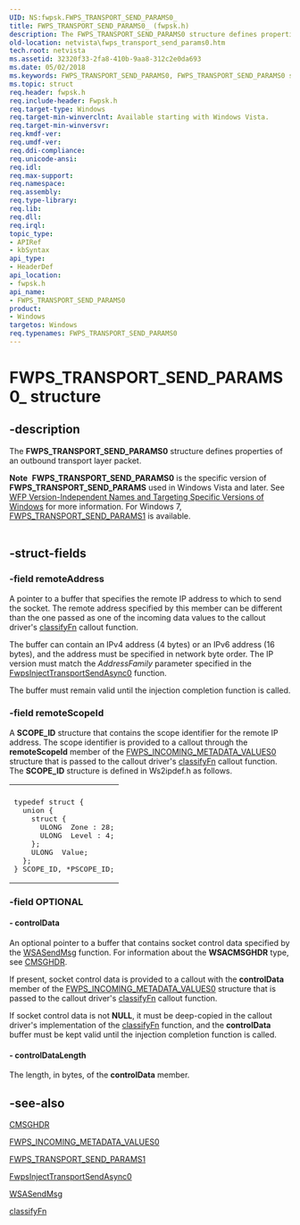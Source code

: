 ```yaml
---
UID: NS:fwpsk.FWPS_TRANSPORT_SEND_PARAMS0_
title: FWPS_TRANSPORT_SEND_PARAMS0_ (fwpsk.h)
description: The FWPS_TRANSPORT_SEND_PARAMS0 structure defines properties of an outbound transport layer packet.Note  FWPS_TRANSPORT_SEND_PARAMS0 is the specific version of FWPS_TRANSPORT_SEND_PARAMS used in Windows Vista and later.
old-location: netvista\fwps_transport_send_params0.htm
tech.root: netvista
ms.assetid: 32320f33-2fa8-410b-9aa8-312c2e0da693
ms.date: 05/02/2018
ms.keywords: FWPS_TRANSPORT_SEND_PARAMS0, FWPS_TRANSPORT_SEND_PARAMS0 structure [Network Drivers Starting with Windows Vista], FWPS_TRANSPORT_SEND_PARAMS0_, fwpsk/FWPS_TRANSPORT_SEND_PARAMS0, netvista.fwps_transport_send_params0, wfp_ref_3_struct_3_fwps_P-Z_31508fdc-7a5c-4b77-9f71-3fe5d8b99c69.xml
ms.topic: struct
req.header: fwpsk.h
req.include-header: Fwpsk.h
req.target-type: Windows
req.target-min-winverclnt: Available starting with Windows Vista.
req.target-min-winversvr: 
req.kmdf-ver: 
req.umdf-ver: 
req.ddi-compliance: 
req.unicode-ansi: 
req.idl: 
req.max-support: 
req.namespace: 
req.assembly: 
req.type-library: 
req.lib: 
req.dll: 
req.irql: 
topic_type:
- APIRef
- kbSyntax
api_type:
- HeaderDef
api_location:
- fwpsk.h
api_name:
- FWPS_TRANSPORT_SEND_PARAMS0
product:
- Windows
targetos: Windows
req.typenames: FWPS_TRANSPORT_SEND_PARAMS0
---
```


# FWPS_TRANSPORT_SEND_PARAMS0_ structure


## -description


The <b>FWPS_TRANSPORT_SEND_PARAMS0</b> structure defines properties of an outbound transport layer
  packet.
<div class="alert"><b>Note</b>  <b>FWPS_TRANSPORT_SEND_PARAMS0</b> is the specific version of <b>FWPS_TRANSPORT_SEND_PARAMS</b> used in Windows Vista and later. See <a href="https://msdn.microsoft.com/FBDF53E5-F7DE-4DEB-AC18-6D2BB59FE670">WFP Version-Independent Names and Targeting Specific Versions of Windows</a> for more information. For Windows 7, <a href="https://msdn.microsoft.com/library/windows/hardware/ff552423">FWPS_TRANSPORT_SEND_PARAMS1</a> is available.</div><div> </div>

## -struct-fields




### -field remoteAddress

A pointer to a buffer that specifies the remote IP address to which to send the socket. The remote
     address specified by this member can be different than the one passed as one of the incoming data values
     to the callout driver's 
     <a href="https://msdn.microsoft.com/library/windows/hardware/ff544887">classifyFn</a> callout function.
     

The buffer can contain an IPv4 address (4 bytes) or an IPv6 address (16 bytes), and the address must
     be specified in network byte order. The IP version must match the 
     <i>AddressFamily</i> parameter specified in the 
     <a href="https://msdn.microsoft.com/1298a825-16c4-49ab-b038-19247975ea46">
     FwpsInjectTransportSendAsync0</a> function.

The buffer must remain valid until the injection completion function is called.


### -field remoteScopeId

A <b>SCOPE_ID</b> structure that contains the scope identifier for the remote IP address. The scope
     identifier is provided to a callout through the 
     <b>remoteScopeId</b> member of the 
     <a href="https://msdn.microsoft.com/fba7eb60-0d19-4bfd-b484-2e615d3e9237">
     FWPS_INCOMING_METADATA_VALUES0</a> structure that is passed to the callout driver's 
     <a href="https://msdn.microsoft.com/library/windows/hardware/ff544887">classifyFn</a> callout function. The <b>SCOPE_ID</b>
     structure is defined in 
     Ws2ipdef.h as follows.
     

<div class="code"><span codelanguage=""><table>
<tr>
<th></th>
</tr>
<tr>
<td>
<pre>typedef struct {
  union {
    struct {
      ULONG  Zone : 28;
      ULONG  Level : 4;
    };
    ULONG  Value;
  };
} SCOPE_ID, *PSCOPE_ID;</pre>
</td>
</tr>
</table></span></div>

### -field OPTIONAL

 




#### - controlData

An optional pointer to a buffer that contains socket control data specified by the 
      <a href="https://msdn.microsoft.com/3b2ba645-6a70-4ba2-b4a2-5bde0c7f8d08">WSASendMsg</a> function. For information about the <b>WSACMSGHDR</b> type, see 
      <a href="https://msdn.microsoft.com/library/windows/hardware/ff544964">CMSGHDR</a>.

If present, socket control data is provided to a callout with the 
      <b>controlData</b> member of the 
      <a href="https://msdn.microsoft.com/fba7eb60-0d19-4bfd-b484-2e615d3e9237">
      FWPS_INCOMING_METADATA_VALUES0</a> structure that is passed to the callout driver's 
      <a href="https://msdn.microsoft.com/library/windows/hardware/ff544887">classifyFn</a> callout function.

If socket control data is not <b>NULL</b>, it must be deep-copied in the callout driver's implementation
      of the 
      <a href="https://msdn.microsoft.com/library/windows/hardware/ff544887">classifyFn</a> function, and the <b>controlData</b> buffer must be kept valid
      until the injection completion function is called.


#### - controlDataLength

The length, in bytes, of the 
     <b>controlData</b> member.


## -see-also




<a href="https://msdn.microsoft.com/library/windows/hardware/ff544964">CMSGHDR</a>



<a href="https://msdn.microsoft.com/fba7eb60-0d19-4bfd-b484-2e615d3e9237">
   FWPS_INCOMING_METADATA_VALUES0</a>



<a href="https://msdn.microsoft.com/library/windows/hardware/ff552423">FWPS_TRANSPORT_SEND_PARAMS1</a>



<a href="https://msdn.microsoft.com/1298a825-16c4-49ab-b038-19247975ea46">
   FwpsInjectTransportSendAsync0</a>



<a href="https://msdn.microsoft.com/3b2ba645-6a70-4ba2-b4a2-5bde0c7f8d08">WSASendMsg</a>



<a href="https://msdn.microsoft.com/library/windows/hardware/ff544887">classifyFn</a>
 

 

